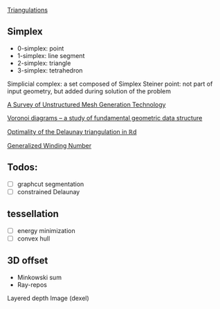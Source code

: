 
[Triangulations](https://wias-berlin.de/software/tetgen/1.5/doc/manual/manual002.html#sec3)

## Simplex
- 0-simplex: point
- 1-simplex: line segment
- 2-simplex: triangle
- 3-simplex: tetrahedron

Simplicial complex: a set composed of Simplex
Steiner point: not part of input geometry, but added during solution of the problem

[A Survey of Unstructured Mesh Generation Technology](http://ima.udg.edu/~sellares/comgeo/owensurv.pdf)

[Voronoi diagrams – a study of fundamental geometric data structure](https://www.cs.jhu.edu/~misha/Spring20/Aurenhammer91.pdf)

[Optimality of the Delaunay triangulation in ℝd](https://citeseerx.ist.psu.edu/viewdoc/download?doi=10.1.1.413.7806&rep=rep1&type=pdf)

[Generalized Winding Number](https://www.cs.utah.edu/~ladislav/jacobson13robust/jacobson13robust.html)

## Todos:
- [ ] graphcut segmentation
- [ ] constrained Delaunay 

## tessellation
- [ ] energy minimization
- [ ] convex hull

## 3D offset
- Minkowski sum
- Ray-repos

Layered depth Image (dexel)
